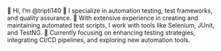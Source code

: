 👋 Hi, I’m @tripti140
👀 I specialize in automation testing, test frameworks, and quality assurance.
💼 With extensive experience in creating and maintaining automated test scripts, I work with tools like Selenium, JUnit, and TestNG.
🌱 Currently focusing on enhancing testing strategies, integrating CI/CD pipelines, and exploring new automation tools.


<!---
tripti140/tripti140 is a ✨ special ✨ repository because its `README.md` (this file) appears on your GitHub profile.
You can click the Preview link to take a look at your changes.
--->
